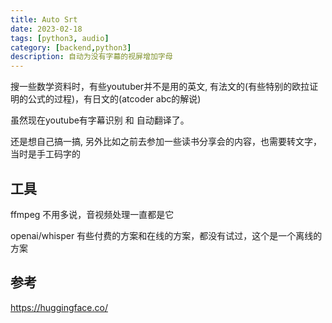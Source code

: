 ```yaml
---
title: Auto Srt
date: 2023-02-18
tags: [python3, audio]
category: [backend,python3]
description: 自动为没有字幕的视屏增加字母
---
```


搜一些数学资料时，有些youtuber并不是用的英文, 有法文的(有些特别的欧拉证明的公式的过程)，有日文的(atcoder abc的解说)

虽然现在youtube有字幕识别 和 自动翻译了。

还是想自己搞一搞, 另外比如之前去参加一些读书分享会的内容，也需要转文字，当时是手工码字的

<!--more-->

## 工具


ffmpeg 不用多说，音视频处理一直都是它

openai/whisper 有些付费的方案和在线的方案，都没有试过，这个是一个离线的方案


## 参考

https://huggingface.co/

